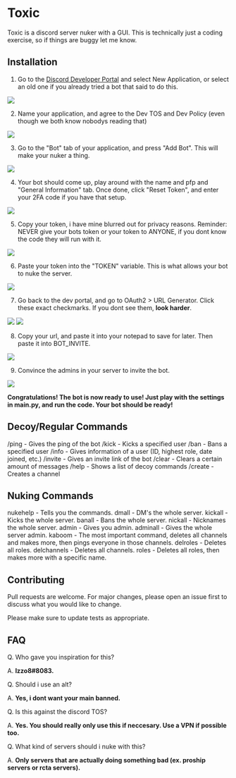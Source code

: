# Toxic

Toxic is a discord server nuker with a GUI. This is technically just a coding exercise, so if things are buggy let me know.


## Installation

1. Go to the [Discord Developer Portal](https://discord.com/developers/applications) and select New Application, or select an old one if you already tried a bot that said to do this.

![](/images/step1.PNG)

2. Name your application, and agree to the Dev TOS and Dev Policy (even though we both know nobodys reading that)

![](/images/step2.PNG)

3. Go to the "Bot" tab of your application, and press "Add Bot". This will make your nuker a thing.

![](/images/step3.PNG)

4. Your bot should come up, play around with the name and pfp and "General Information" tab. Once done, click "Reset Token", and enter your 2FA code if you have that setup.

![](/images/step4.PNG)

5. Copy your token, i have mine blurred out for privacy reasons. Reminder: NEVER give your bots token or your token to ANYONE, if you dont know the code they will run with it.

![](/images/step5.PNG)

6. Paste your token into the "TOKEN" variable. This is what allows your bot to nuke the server.

![](/images/step6.PNG)

7. Go back to the dev portal, and go to OAuth2 > URL Generator. Click these exact checkmarks. If you dont see them, **look harder**.

![](/images/step7.PNG)
![](/images/step8.PNG)

8. Copy your url, and paste it into your notepad to save for later. Then paste it into BOT_INVITE.

![](/images/step10.PNG)

9. Convince the admins in your server to invite the bot.

![](/images/step11.PNG)

**Congratulations! The bot is now ready to use! Just play with the settings in main.py, and run the code. Your bot should be ready!**


## Decoy/Regular Commands

/ping - Gives the ping of the bot
/kick - Kicks a specified user
/ban - Bans a specified user
/info - Gives information of a user (ID, highest role, date joined, etc.)
/invite - Gives an invite link of the bot
/clear - Clears a certain amount of messages
/help - Shows a list of decoy commands
/create - Creates a channel


## Nuking Commands

nukehelp - Tells you the commands.
dmall - DM's the whole server.
kickall - Kicks the whole server.
banall - Bans the whole server.
nickall - Nicknames the whole server.
admin - Gives you admin.
adminall - Gives the whole server admin.
kaboom - The most important command, deletes all channels and makes more, then pings everyone in those channels.
delroles - Deletes all roles.
delchannels - Deletes all channels.
roles - Deletes all roles, then makes more with a specific name.


## Contributing

Pull requests are welcome. For major changes, please open an issue first
to discuss what you would like to change.

Please make sure to update tests as appropriate.


## FAQ

Q. Who gave you inspiration for this?

A. **Izzo8#8083.**
    
Q. Should i use an alt?

A. **Yes, i dont want your main banned.**

Q. Is this against the discord TOS?

A. **Yes. You should really only use this if neccesary. Use a VPN if possible too.**

Q. What kind of servers should i nuke with this?

A. **Only servers that are actually doing something bad (ex. proship servers or rcta servers).**

